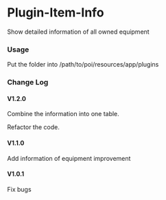 # Plugin-Item-Info
Show detailed information of all owned equipment
### Usage
Put the folder into /path/to/poi/resources/app/plugins
### Change Log
#### V1.2.0
Combine the information into one table.

Refactor the code.
#### V1.1.0
Add information of equipment improvement
#### V1.0.1
Fix bugs
